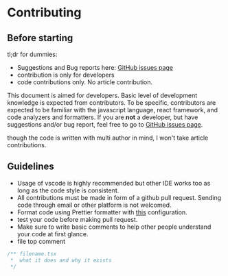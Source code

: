 # Contributing

## Before starting

tl;dr for dummies:

-   Suggestions and Bug reports here: [GitHub issues page](https://github.com/developomp/developomp-site/issues)
-   contribution is only for developers
-   code contributions only. No article contribution.

This document is aimed for developers. Basic level of development knowledge is expected from contributors.
To be specific, contributors are expected to be familiar with the javascript language, react framework, and code analyzers and formatters.
If you are **not** a developer, but have suggestions and/or bug report, feel free to go to [GitHub issues page](https://github.com/developomp/developomp-site/issues).

though the code is written with multi author in mind, I won't take article contributions.

## Guidelines

-   Usage of vscode is highly recommended but other IDE works too as long as the code style is consistent.
-   All contributions must be made in form of a github pull request. Sending code through email or other platform is not welcomed.
-   Format code using Prettier formatter with [this](./.prettierrc) configuration.
-   test your code before making pull request.
-   Make sure to write basic comments to help other people understand your code at first glance.
-   file top comment

```javascript
/** filename.tsx
 *	what it does and why it exists
 */
```
